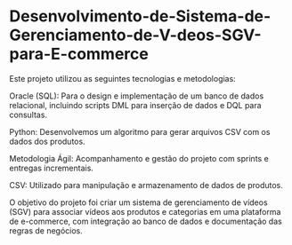 # Desenvolvimento-de-Sistema-de-Gerenciamento-de-V-deos-SGV-para-E-commerce
Este projeto utilizou as seguintes tecnologias e metodologias:

Oracle (SQL): Para o design e implementação de um banco de dados relacional, incluindo scripts DML para inserção de dados e DQL para consultas.


Python: Desenvolvemos um algoritmo para gerar arquivos CSV com os dados dos produtos.


Metodologia Ágil: Acompanhamento e gestão do projeto com sprints e entregas incrementais.


CSV: Utilizado para manipulação e armazenamento de dados de produtos.


O objetivo do projeto foi criar um sistema de gerenciamento de vídeos (SGV) para associar vídeos aos produtos e categorias em uma plataforma de e-commerce, com integração ao banco de dados e documentação das regras de negócios.
